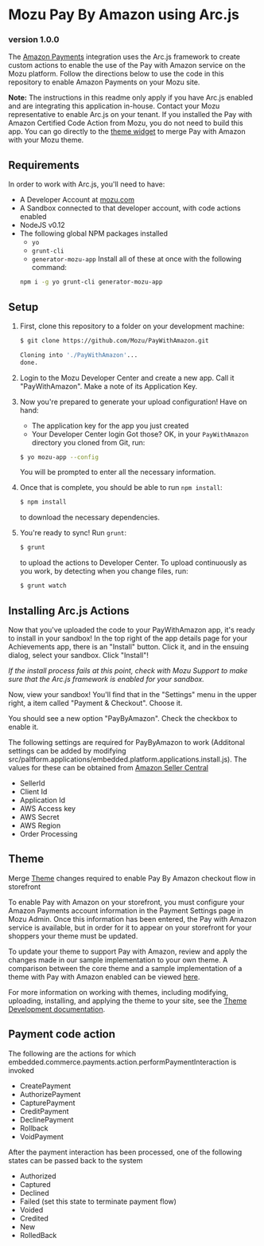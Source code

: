 # Mozu Pay By Amazon using Arc.js
### version 1.0.0

The [Amazon Payments](https://payments.amazon.com/home) integration uses the Arc.js framework to create custom actions to enable the use of the Pay with Amazon service on the Mozu platform. Follow the directions below to use the code in this repository to enable Amazon Payments on your Mozu site.

**Note:** The instructions in this readme only apply if you have Arc.js enabled and are integrating this application in-house. Contact your Mozu representative to enable Arc.js on your tenant. If you installed the Pay with Amazon Certified Code Action from Mozu, you do not need to build this app. You can go directly to the [theme widget](https://github.com/Mozu/PayWithAmazon-Theme) to merge Pay with Amazon with your Mozu theme.

## Requirements

In order to work with Arc.js, you'll need to have:

 - A Developer Account at [mozu.com](http://mozu.com/login)
 - A Sandbox connected to that developer account, with code actions enabled
 - NodeJS v0.12
 - The following global NPM packages installed
    - `yo`
    - `grunt-cli`
    - `generator-mozu-app`
   Install all of these at once with the following command:
   ```sh
   npm i -g yo grunt-cli generator-mozu-app
   ```

## Setup

1. First, clone this repository to a folder on your development machine:
   ```sh
   $ git clone https://github.com/Mozu/PayWithAmazon.git
   
   Cloning into './PayWithAmazon'...
   done.
   ```

2. Login to the Mozu Developer Center and create a new app. Call it "PayWithAmazon". Make a note of its Application Key.

3. Now you're prepared to generate your upload configuration! Have on hand:
    - The application key for the app you just created
    - Your Developer Center login
   Got those? OK, in your `PayWithAmazon` directory you cloned from Git, run:
   ```sh
   $ yo mozu-app --config
   ```
   You will be prompted to enter all the necessary information.

4. Once that is complete, you should be able to run `npm install`:
   ```sh
   $ npm install
   ```
   to download the necessary dependencies.

5. You're ready to sync! Run `grunt`:
   ```sh
   $ grunt
   ```
   to upload the actions to Developer Center. To upload continuously as you work, by detecting when you change files, run:
   ```sh
   $ grunt watch
   ```

## Installing Arc.js Actions

Now that you've uploaded the code to your PayWithAmazon app, it's ready to install in your sandbox! In the top right of the app details page for your Achievements app, there is an "Install" button. Click it, and in the ensuing dialog, select your sandbox. Click "Install"!

*If the install process fails at this point, check with Mozu Support to make sure that the Arc.js framework is enabled for your sandbox.*

Now, view your sandbox! You'll find that in the "Settings" menu in the upper right, a item called "Payment & Checkout". Choose it.

You should see a new option "PayByAmazon". Check the checkbox to enable it.

The following settings are required for PayByAmazon to work (Additonal settings can be added by modifying src/paltform.applications/embedded.platform.applications.install.js). The values for these can be obtained from [Amazon Seller Central](https://sellercentral.amazon.com/)
- SellerId
- Client Id
- Application Id
- AWS Access key
- AWS Secret
- AWS Region
- Order Processing

## Theme

Merge [Theme](https://github.com/Mozu/PayWithAmazon-Theme) changes required to enable Pay By Amazon checkout flow in storefront

To enable Pay with Amazon on your storefront, you must configure your Amazon Payments account information in the Payment Settings page in Mozu Admin. Once this information has been entered, the Pay with Amazon service is available, but in order for it to appear on your storefront for your shoppers your theme must be updated.

To update your theme to support Pay with Amazon, review and apply the changes made in our sample implementation to your own theme. A comparison between the core theme and a sample implementation of a theme with Pay with Amazon enabled can be viewed [here](https://github.com/Mozu/PayWithAmazon-Theme).

For more information on working with themes, including modifying, uploading, installing, and applying the theme to your site, see the [Theme Development documentation](http://developer.mozu.com/learn/theme-development/quickstart).


## Payment code action

The following are the actions for which embedded.commerce.payments.action.performPaymentInteraction is invoked
- CreatePayment
- AuthorizePayment
- CapturePayment
- CreditPayment
- DeclinePayment
- Rollback
- VoidPayment

After the payment interaction has been processed, one of the following states can be passed back to the system
- Authorized
- Captured
- Declined
- Failed (set this state to terminate payment flow)
- Voided
- Credited
- New
- RolledBack
